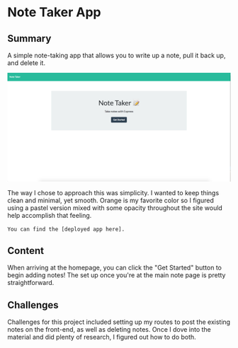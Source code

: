 <h1>
    Note Taker App
</h1>

<h2>
    Summary
</h2>

<p>
    A simple note-taking app that allows you to write up a note, pull it back up, and delete it.
</p>

<img src="Screen Shot 2021-03-28 at 12.45.31 PM.png"> 

<p>
    The way I chose to approach this was simplicity. I wanted to keep things clean and minimal, yet smooth. Orange is my favorite color so I figured using a pastel version mixed with some opacity throughout the site would help accomplish that feeling.

    You can find the [deployed app here].
</p>

<h2>
    Content
</h2>

<p>
    When arriving at the homepage, you can click the "Get Started" button to begin adding notes! The set up once you're at the main note page is pretty straightforward.
</p>

<h2>
    Challenges
</h2>

<p>
    Challenges for this project included setting up my routes to post the existing notes on the front-end, as well as deleting notes. Once I dove into the material and did plenty of research, I figured out how to do both.
</p>

[deployed app here]: https://infinite-depths-19635.herokuapp.com/